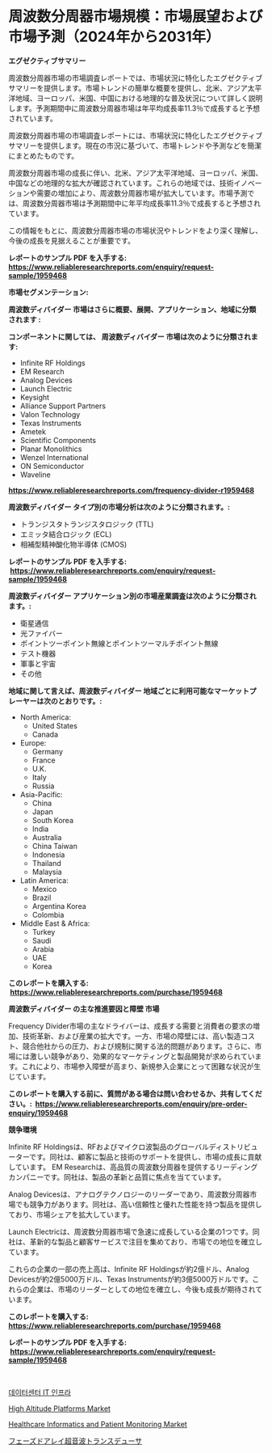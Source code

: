 <p><h1>周波数分周器市場規模：市場展望および市場予測（2024年から2031年）</h1></p><p><strong>エグゼクティブサマリー</strong></p>
<p><p>周波数分周器市場の市場調査レポートでは、市場状況に特化したエグゼクティブサマリーを提供します。市場トレンドの簡単な概要を提供し、北米、アジア太平洋地域、ヨーロッパ、米国、中国における地理的な普及状況について詳しく説明します。予測期間中に周波数分周器市場は年平均成長率11.3％で成長すると予想されています。</p><p>周波数分周器市場の市場調査レポートには、市場状況に特化したエグゼクティブサマリーを提供します。現在の市況に基づいて、市場トレンドや予測などを簡潔にまとめたものです。</p><p>周波数分周器市場の成長に伴い、北米、アジア太平洋地域、ヨーロッパ、米国、中国などの地理的な拡大が確認されています。これらの地域では、技術イノベーションや需要の増加により、周波数分周器市場が拡大しています。市場予測では、周波数分周器市場は予測期間中に年平均成長率11.3％で成長すると予想されています。</p><p>この情報をもとに、周波数分周器市場の市場状況やトレンドをより深く理解し、今後の成長を見据えることが重要です。</p></p>
<p><strong>レポートのサンプル PDF を入手する: <a href="https://www.reliableresearchreports.com/enquiry/request-sample/1959468">https://www.reliableresearchreports.com/enquiry/request-sample/1959468</a></strong></p>
<p><strong>市場セグメンテーション:</strong></p>
<p><strong> 周波数ディバイダー 市場はさらに概要、展開、アプリケーション、地域に分類されます :</strong></p>
<p><strong>コンポーネントに関しては、 周波数ディバイダー 市場は次のように分類されます: &nbsp;</strong></p>
<p><ul><li>Infinite RF Holdings</li><li>EM Research</li><li>Analog Devices</li><li>Launch Electric</li><li>Keysight</li><li>Alliance Support Partners</li><li>Valon Technology</li><li>Texas Instruments</li><li>Ametek</li><li>Scientific Components</li><li>Planar Monolithics</li><li>Wenzel International</li><li>ON Semiconductor</li><li>Waveline</li></ul></p>
<p><strong><a href="https://www.reliableresearchreports.com/frequency-divider-r1959468">https://www.reliableresearchreports.com/frequency-divider-r1959468</a></strong></p>
<p><strong> 周波数ディバイダー タイプ別の市場分析は次のように分類されます。:</strong></p>
<p><ul><li>トランジスタトランジスタロジック (TTL)</li><li>エミッタ結合ロジック (ECL)</li><li>相補型精神酸化物半導体 (CMOS)</li></ul></p>
<p><strong>レポートのサンプル PDF を入手する: &nbsp;<a href="https://www.reliableresearchreports.com/enquiry/request-sample/1959468">https://www.reliableresearchreports.com/enquiry/request-sample/1959468</a></strong></p>
<p><strong> 周波数ディバイダー アプリケーション別の市場産業調査は次のように分類されます。:</strong></p>
<p><ul><li>衛星通信</li><li>光ファイバー</li><li>ポイントツーポイント無線とポイントツーマルチポイント無線</li><li>テスト機器</li><li>軍事と宇宙</li><li>その他</li></ul></p>
<p><strong>地域に関して言えば、周波数ディバイダー 地域ごとに利用可能なマーケットプレーヤーは次のとおりです。:</strong></p>
<p><ul>
    <li>
        North America:
        <ul>
            <li>United States</li>
            <li>Canada</li>
        </ul>
    </li>
    <li>
        Europe:
        <ul>
            <li>Germany</li>
            <li>France</li>
            <li>U.K.</li>
            <li>Italy</li>
            <li>Russia</li>
        </ul>
    </li>
    <li>
        Asia-Pacific:
        <ul>
            <li>China</li>
            <li>Japan</li>
            <li>South Korea</li>
            <li>India</li>
            <li>Australia</li>
            <li>China Taiwan</li>
            <li>Indonesia</li>
            <li>Thailand</li>
            <li>Malaysia</li>
        </ul>
    </li>
    <li>
        Latin America:
        <ul>
            <li>Mexico</li>
            <li>Brazil</li>
            <li>Argentina Korea</li>
            <li>Colombia</li>
        </ul>
    </li>
    <li>
        Middle East & Africa:
        <ul>
            <li>Turkey</li>
            <li>Saudi</li>
            <li>Arabia</li>
            <li>UAE</li>
            <li>Korea</li>
        </ul>
    </li>
    </ul></p>
<p><strong>このレポートを購入する: &nbsp;<a href="https://www.reliableresearchreports.com/purchase/1959468">https://www.reliableresearchreports.com/purchase/1959468</a></strong></p>
<p><strong>周波数ディバイダー の主な推進要因と障壁 市場</strong></p>
<p><p>Frequency Divider市場の主なドライバーは、成長する需要と消費者の要求の増加、技術革新、および産業の拡大です。一方、市場の障壁には、高い製造コスト、競合他社からの圧力、および規制に関する法的問題があります。さらに、市場には激しい競争があり、効果的なマーケティングと製品開発が求められています。これにより、市場参入障壁が高まり、新規参入企業にとって困難な状況が生じています。</p></p>
<p><strong>このレポートを購入する前に、質問がある場合は問い合わせるか、共有してください。:&nbsp; <a href="https://www.reliableresearchreports.com/enquiry/pre-order-enquiry/1959468">https://www.reliableresearchreports.com/enquiry/pre-order-enquiry/1959468</a></strong></p>
<p><strong>競争環境</strong></p>
<p><p>Infinite RF Holdingsは、RFおよびマイクロ波製品のグローバルディストリビューターです。同社は、顧客に製品と技術のサポートを提供し、市場の成長に貢献しています。 EM Researchは、高品質の周波数分周器を提供するリーディングカンパニーです。同社は、製品の革新と品質に焦点を当てています。</p><p>Analog Devicesは、アナログテクノロジーのリーダーであり、周波数分周器市場でも競争力があります。同社は、高い信頼性と優れた性能を持つ製品を提供しており、市場シェアを拡大しています。</p><p>Launch Electricは、周波数分周器市場で急速に成長している企業の1つです。同社は、革新的な製品と顧客サービスで注目を集めており、市場での地位を確立しています。</p><p>これらの企業の一部の売上高は、Infinite RF Holdingsが約2億ドル、Analog Devicesが約2億5000万ドル、Texas Instrumentsが約3億5000万ドルです。これらの企業は、市場のリーダーとしての地位を確立し、今後も成長が期待されています。</p></p>
<p><strong>このレポートを購入する: &nbsp; <a href="https://www.reliableresearchreports.com/purchase/1959468">https://www.reliableresearchreports.com/purchase/1959468</a></strong></p>
<p><strong>レポートのサンプル PDF を入手する: &nbsp;<a href="https://www.reliableresearchreports.com/enquiry/request-sample/1959468">https://www.reliableresearchreports.com/enquiry/request-sample/1959468</a></strong><strong></strong></p>
<p>&nbsp;</p>
<p><p><a href="https://github.com/JackieFauhey9089475/Market-Research-Report-List-1/blob/main/969741218471.md">데이터센터 IT 인프라</a></p><p><a href="https://github.com/kosella/Market-Research-Report-List-2/blob/main/high-altitude-platforms-market.md">High Altitude Platforms Market</a></p><p><a href="https://github.com/nathandecarvalho/Market-Research-Report-List-2/blob/main/healthcare-informatics-and-patient-monitoring-market.md">Healthcare Informatics and Patient Monitoring Market</a></p><p><a href="https://github.com/CloydAbbott2023/Market-Research-Report-List-1/blob/main/172719620230.md">フェーズドアレイ超音波トランスデューサ</a></p></p>